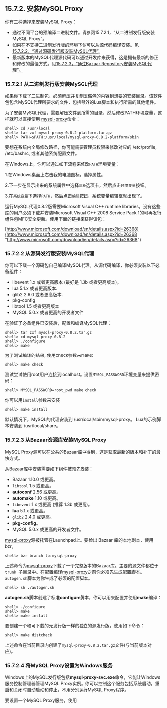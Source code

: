 ## 15.7.2. 安装MySQL Proxy

你有三种选择来安装MySQL Proxy：

* 通过不同平台的预编译二进制文件。请参阅15.7.2.1，“从二进制发行版安装MySQL Proxy”。
* 如果在不支持二进制发行版的环境下你可以从源代码编译安装。见[15.7.2.2，“通过源码发行版安装MySQL代理”](#)。
* 最新版本的MySQL代理源代码可以通过开发库来获得，这是拥有最新的修正和修改的最佳方式。见[15.7.2.3，“通过Bazaar Repository安装MySQL代理”。](#)

### 15.7.2.1 从二进制发行版安装MySQL代理
如果你下载了二进制包，必须解压并复制压缩包的内容到想要的安装目录。该软件包包含MySQL代理所要求的文件，包括额外的Lua脚本和执行所需的其他组件。

为了安装MySQL代理，需要解压文件到所需的目录，然后修改PATH环境变量，这样就可以直接使用
[mysql-proxy](#)命令：

    shell> cd /usr/local
	shell> tar zxf mysql-proxy-0.8.2-platform.tar.gz
	shell> PATH=$PATH:/usr/local/mysql-proxy-0.8.2-platform/sbin
要想在系统内全局修改路径，你可能需要管理员权限来修改对应的 /etc/profile, /etc/bashrc, 或者其他系统配置文件。

在Windows上，你可以通过如下流程来修改`PATH`环境变量：

1.在Windows桌面上右击我的电脑图标，选择属性。

2.下一步在显示出来的系统属性中选择`高级`选项卡，然后点击`环境变量`按钮。

3.在`系统变量`下选择`PATH`，然后点击`编辑`按钮，系统变量编辑框就出现了。

运行MySQL代理0.8.2版需要Microsoft Visual C++ runtime libraries。没有这些库的用户必须下载并安装Microsoft Visual C++ 2008 Service Pack 1的可再发行组件包MFC安全更新。使用下面的链接来获得该包：  

[http://www.microsoft.com/download/en/details.aspx?id=26368](http://www.microsoft.com/download/en/details.aspx?id=26368 "http://www.microsoft.com/download/en/details.aspx?id=26368")

### 15.7.2.2 从源码发行版安装MySQL代理

你可以下载一个源码包自己编译MySQL代理。从源代码编译，你必须安装以下必备组件：

* libevent 1.x 或者更高版本 (最好是 1.3b 或者更高版本)。
* lua 5.1.x 或者更高版本.
* glib2 2.6.0 或者更高版本.
* pkg-config
* libtool 1.5 或者更高版本
* MySQL 5.0.x 或者更高的开发者文件. 

在验证了必备组件已安装后，配置和编译MySQL代理：

	shell> tar zxf mysql-proxy-0.8.2.tar.gz
	shell> cd mysql-proxy-0.8.2
	shell> ./configure
	shell> make
 为了测试编译的结果, 使用check参数来make:

	shell> make check 
测试尝试使用root用户连接到localhost。设置`MYSQL_PASSWORD`环境变量来提供密码：

	shell> MYSQL_PASSWORD=root_pwd make check

你可以用`install`参数来安装

	shell> make install

默认情况下，MySQL的代理安装到 /usr/local/sbin/mysql-proxy。 Lua的示例脚本安装到 /usr/local/share。

### 15.7.2.3 从Bazaar资源库安装MySQL Proxy

MySQL Proxy源可以在公共的Bazaar库中得到，这是获取最新的版本和补丁的最快方式。

从Bazaar库中安装需要如下组件被预先安装：

* Bazaar 1.10.0 或更高。
* `libtool` 1.5 或更高。
* **autoconf** 2.56 或更高。
* **automake** 1.10 或更高。
* `libevent` 1.x 或更高 (推荐 1.3b 或更高)。
* **lua** 5.1.x 或更高。
* `glib2` 2.4.0 或更高。
* **pkg-config**。
* MySQL 5.0.x 或更高的开发者文件。

 [mysql-proxy](#)源被托管在Launchpad上。要检出 Bazaar 库的本地副本，使用bzr。

	shell> bzr branch lp:mysql-proxy

上述命令为[mysql-proxy](#)下载了一个完整版本的Bazaar库。主要的源文件都位于`trunk `子目录中。在配置编译[mysql-proxy](#)之前你必须先生成配置脚本。`autogen.sh`脚本为你生成了必须的配置脚本。

	shell> sh ./autogen.sh

**autogen.sh**脚本创建了标准**configure**脚本，你可以用来配置并使用**make**编译：
	
	shell> ./configure
	shell> make
	shell> make install

要创建一个和可下载的元发行版一样的独立的源发行版，使用如下命令：

	shell> make distcheck

上述命令在当前目录内创建了`mysql-proxy-0.8.2.tar.gz`文件(与当前版本对应)。

### 15.7.2.4 将MySQL Proxy设置为Windows服务

Windows上的MySQL发行版包括**mysql-proxy-svc.exe**命令，它能让Windows 服务控制管理器管理MySQL Proxy实例。你可以控制这个服务包括系统启动，重启和关闭时自动启动和停止，不用分别运行MySQL Proxy程序。

要设置一个MySQL Proxy服务，使用